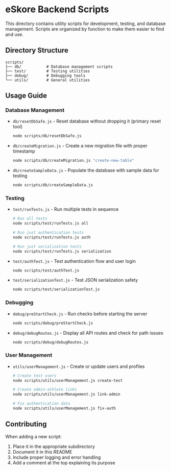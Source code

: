 # eSkore Backend Scripts

This directory contains utility scripts for development, testing, and database management. 
Scripts are organized by function to make them easier to find and use.

## Directory Structure

```
scripts/
├── db/           # Database management scripts
├── test/         # Testing utilities
├── debug/        # Debugging tools
└── utils/        # General utilities
```

## Usage Guide

### Database Management

- `db/resetDbSafe.js` - Reset database without dropping it (primary reset tool)
  ```bash
  node scripts/db/resetDbSafe.js
  ```

- `db/createMigration.js` - Create a new migration file with proper timestamp
  ```bash
  node scripts/db/createMigration.js "create-new-table"
  ```

- `db/createSampleData.js` - Populate the database with sample data for testing
  ```bash
  node scripts/db/createSampleData.js
  ```

### Testing

- `test/runTests.js` - Run multiple tests in sequence
  ```bash
  # Run all tests
  node scripts/test/runTests.js all
  
  # Run just authentication tests
  node scripts/test/runTests.js auth
  
  # Run just serialization tests
  node scripts/test/runTests.js serialization
  ```

- `test/authTest.js` - Test authentication flow and user login
  ```bash
  node scripts/test/authTest.js
  ```

- `test/serializationTest.js` - Test JSON serialization safety
  ```bash
  node scripts/test/serializationTest.js
  ```

### Debugging

- `debug/preStartCheck.js` - Run checks before starting the server
  ```bash
  node scripts/debug/preStartCheck.js
  ```

- `debug/debugRoutes.js` - Display all API routes and check for path issues
  ```bash
  node scripts/debug/debugRoutes.js
  ```

### User Management

- `utils/userManagement.js` - Create or update users and profiles
  ```bash
  # Create test users
  node scripts/utils/userManagement.js create-test
  
  # Create admin-athlete links
  node scripts/utils/userManagement.js link-admin
  
  # Fix authentication data
  node scripts/utils/userManagement.js fix-auth
  ```

## Contributing

When adding a new script:
1. Place it in the appropriate subdirectory
2. Document it in this README
3. Include proper logging and error handling
4. Add a comment at the top explaining its purpose
